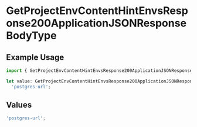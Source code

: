 # GetProjectEnvContentHintEnvsResponse200ApplicationJSONResponseBodyType

## Example Usage

```typescript
import { GetProjectEnvContentHintEnvsResponse200ApplicationJSONResponseBodyType } from '@vercel/client/models/operations';

let value: GetProjectEnvContentHintEnvsResponse200ApplicationJSONResponseBodyType =
  'postgres-url';
```

## Values

```typescript
'postgres-url';
```
